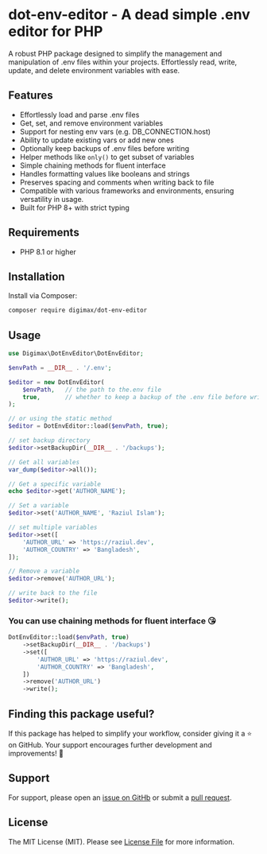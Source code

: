 # dot-env-editor - A dead simple .env editor for PHP

A robust PHP package designed to simplify the management and manipulation of .env files within your projects. Effortlessly read, write, update, and delete environment variables with ease.

## Features

-   Effortlessly load and parse .env files
-   Get, set, and remove environment variables
-   Support for nesting env vars (e.g. DB_CONNECTION.host)
-   Ability to update existing vars or add new ones
-   Optionally keep backups of .env files before writing
-   Helper methods like `only()` to get subset of variables
-   Simple chaining methods for fluent interface
-   Handles formatting values like booleans and strings
-   Preserves spacing and comments when writing back to file
-   Compatible with various frameworks and environments, ensuring versatility in usage.
-   Built for PHP 8+ with strict typing

## Requirements

-   PHP 8.1 or higher

## Installation

Install via Composer:

```sh
composer require digimax/dot-env-editor
```

## Usage

```php
use Digimax\DotEnvEditor\DotEnvEditor;

$envPath = __DIR__ . '/.env';

$editor = new DotEnvEditor(
    $envPath,   // the path to the.env file
    true,       // whether to keep a backup of the .env file before writing
);

// or using the static method
$editor = DotEnvEditor::load($envPath, true);

// set backup directory
$editor->setBackupDir(__DIR__ . '/backups');

// Get all variables
var_dump($editor->all());

// Get a specific variable
echo $editor->get('AUTHOR_NAME');

// Set a variable
$editor->set('AUTHOR_NAME', 'Raziul Islam');

// set multiple variables
$editor->set([
    'AUTHOR_URL' => 'https://raziul.dev',
    'AUTHOR_COUNTRY' => 'Bangladesh',
]);

// Remove a variable
$editor->remove('AUTHOR_URL');

// write back to the file
$editor->write();
```

### You can use chaining methods for fluent interface 😘

```php
DotEnvEditor::load($envPath, true)
    ->setBackupDir(__DIR__ . '/backups')
    ->set([
        'AUTHOR_URL' => 'https://raziul.dev',
        'AUTHOR_COUNTRY' => 'Bangladesh',
    ])
    ->remove('AUTHOR_URL')
    ->write();
```

## Finding this package useful?

If this package has helped to simplify your workflow, consider giving it a ⭐️ on GitHub. Your support encourages further development and improvements! 💖

## Support

For support, please open an [issue on GitHb](https://github.com/Digimax-IT/dot-env-editor/issues) or submit a [pull request](https://github.com/Digimax-IT/dot-env-editor/pulls).

## License

The MIT License (MIT). Please see [License File](LICENSE) for more information.
